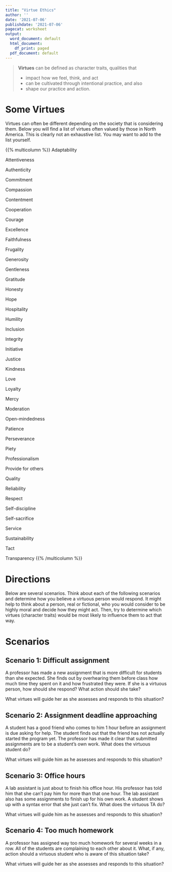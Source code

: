 ```yaml
---
title: "Virtue Ethics"
author: ''
date: '2021-07-06'
publishdate: '2021-07-06'
pagecat: worksheet
output:
  word_document: default
  html_document:
    df_print: paged
  pdf_document: default
---
```


> **Virtues** can be defined as character traits, qualities that 
> * impact how we feel, think, and act 
> * can be cultivated through intentional practice, and also
> * shape our practice and action. 

# Some Virtues

Virtues can often be different depending on the society that is
considering them. Below you will find a list of virtues often valued by
those in North America. This is clearly not an exhaustive list. You may
want to add to the list yourself.

{{% multicolumn %}}
Adaptability

Attentiveness

Authenticity

Commitment

Compassion

Contentment

Cooperation

Courage

Excellence

Faithfulness

Frugality

Generosity

Gentleness

Gratitude

Honesty

Hope

Hospitality

Humility

Inclusion

Integrity

Initiative

Justice

Kindness

Love

Loyalty

Mercy

Moderation

Open-mindedness

Patience

Perseverance

Piety

Professionalism

Provide for others

Quality

Reliability

Respect

Self-discipline

Self-sacrifice 

Service

Sustainability

Tact

Transparency
{{% /multicolumn %}}

# Directions

Below are several scenarios.
Think about each of the following scenarios and determine how you
believe a virtuous person would respond. It might help to think about a
person, real or fictional, who you would consider to be highly moral and
decide how they might act. Then, try to determine which virtues
(character traits) would be most likely to influence them to act that
way.

# Scenarios

## Scenario 1: Difficult assignment

A professor has made a new assignment that is more difficult for
students than she expected. She finds out by overhearing them
before class how much time they spent on it and how frustrated
they were. If she is a virtuous person, how should she respond?
What action should she take?

What virtues will guide her as she assesses and responds to this
situation?

## Scenario 2: Assignment deadline approaching

A student has a good friend who comes to him 1 hour before an assignment is due
asking for help. The student finds out that the friend has not actually started
the program yet. The professor has made it clear that submitted assignments are
to be a student’s own work. What does the virtuous student do?

What virtues will guide him as he assesses and responds to this
situation?

## Scenario 3: Office hours

A lab assistant is just about to finish his office hour. His
professor has told him that she can’t pay him for more than that
one hour. The lab assistant also has some assignments to finish up
for his own work. A student shows up with a syntax error that she
just can’t fix. What does the virtuous TA do?

What virtues will guide him as he assesses and responds to this
situation?

## Scenario 4: Too much homework

A professor has assigned way too much homework for several weeks in
a row. All of the students are complaining to each other about it.
What, if any, action should a virtuous student who is aware of
this situation take?

What virtues will guide her as she assesses and responds to this
situation?
